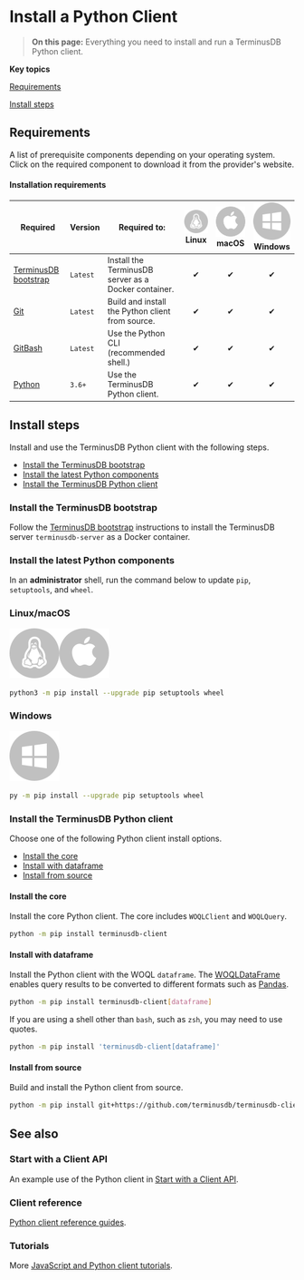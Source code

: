 # Install a Python Client

> **On this page:** Everything you need to install and run a TerminusDB Python client.

**Key topics**

[Requirements](#requirements)

[Install steps](#install-steps)

## Requirements

A list of prerequisite components depending on your operating system. Click on the required component to download it from the provider's website.

#### Installation requirements

| Required                                    | Version   | Required to:                             | ![info](../../img/ico/terminusdb-icon-linux.svg)<br>Linux | ![info](../../img/ico/terminusdb-icon-apple.svg)<br>macOS | ![info](../../img/ico/terminusdb-icon-windows.svg)<br>Windows |
| ------------------------                    | --------- | ------------------------                 | :------: | :------: | :------: |
| [TerminusDB bootstrap](install/install-as-docker-container) | `Latest`  | Install the TerminusDB server as a Docker container. | &#10004; | &#10004; | &#10004; |
| [Git](https://git-scm.com/downloads)        | `Latest`  | Build and install the Python client from source. | &#10004; | &#10004; | &#10004; |
| [GitBash](https://git-scm.com/downloads)    | `Latest ` | Use the Python CLI (recommended shell.)   | &#10004; | &#10004; | &#10004; |
| [Python](https://www.python.org/downloads/) | `3.6+`    | Use the TerminusDB Python client.         | &#10004; | &#10004; | &#10004; |

## Install steps

Install and use the TerminusDB Python client with the following steps.  

- [Install the TerminusDB bootstrap](#install-the-terminusdb-bootstrap)
- [Install the latest Python components](#install-the-latest-python-components)
- [Install the TerminusDB Python client](#install-the-terminusdb-python-client)

### Install the TerminusDB bootstrap

Follow the [TerminusDB bootstrap](install/install-as-docker-container) instructions to install the TerminusDB server `terminusdb-server` as a Docker container. 

### Install the latest Python components

In an **administrator** shell, run the command below to update `pip`, `setuptools`, and `wheel`.  

<!-- tabs:start -->

### **Linux/macOS**

<i class="tdb-i">![info](../../img/ico/terminusdb-icon-linux.svg)</i><i class="tdb-i">![info](../../img/ico/terminusdb-icon-apple.svg)</i>

```bash
python3 -m pip install --upgrade pip setuptools wheel
```

### **Windows**

<i class="tdb-i">![info](../../img/ico/terminusdb-icon-windows.svg)</i>

```bash
py -m pip install --upgrade pip setuptools wheel
```
<!-- tabs:end -->


### Install the TerminusDB Python client

Choose one of the following Python client install options.

- [Install the core](#install-the-core)
- [Install with dataframe](#install-with-dataframe)
- [Install from source](#install-from-source)

#### Install the core

Install the core Python client. The core includes `WOQLClient` and `WOQLQuery`.

```bash
python -m pip install terminusdb-client

```

#### Install with dataframe

Install the Python client with the WOQL `dataframe`. The [WOQLDataFrame](https://terminusdb.github.io/terminusdb/#/Intro_Tutorials/Start_With_Python?id=woqldataframe) enables query results to be converted to different formats such as [Pandas](https://pandas.pydata.org/docs/reference/api/pandas.DataFrame.html).

```bash
python -m pip install terminusdb-client[dataframe]
```

If you are using a shell other than `bash`, such as `zsh`, you may need to use quotes.


```zsh
python -m pip install 'terminusdb-client[dataframe]'
```

#### Install from source

Build and install the Python client from source.

```bash
python -m pip install git+https://github.com/terminusdb/terminusdb-client-python.git
```

## See also

### Start with a Client API

An example use of the Python client in [Start with a Client API](terminusx/start-with-a-client?id=connect-with-woqlclient).

### Client reference

[Python client reference guides](reference/reference-client?id=python-client-reference).

### Tutorials

More [JavaScript and Python client tutorials](reference/reference-client?id=tutorials).